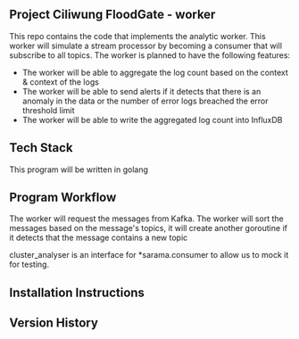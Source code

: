## Project Ciliwung FloodGate - worker  
This repo contains the code that implements the analytic worker. This worker 
will simulate a stream processor by becoming a consumer that will subscribe to
all topics. The worker is planned to have the following features:  
* The worker will be able to aggregate the log count based on the context &
context of the logs  
* The worker will be able to send alerts if it detects that there is an anomaly
in the data or the number of error logs breached the error threshold limit  
* The worker will be able to write the aggregated log count into InfluxDB  

## Tech Stack  
This program will be written in golang  

## Program Workflow  
The worker will request the messages from Kafka. The worker will sort the
messages based on the message's topics, it will create another goroutine
if it detects that the message contains a new topic  

cluster_analyser is an interface for *sarama.consumer to allow us to mock it for testing.

## Installation Instructions


## Version History  
